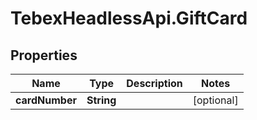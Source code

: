 # TebexHeadlessApi.GiftCard

## Properties

Name | Type | Description | Notes
------------ | ------------- | ------------- | -------------
**cardNumber** | **String** |  | [optional] 



